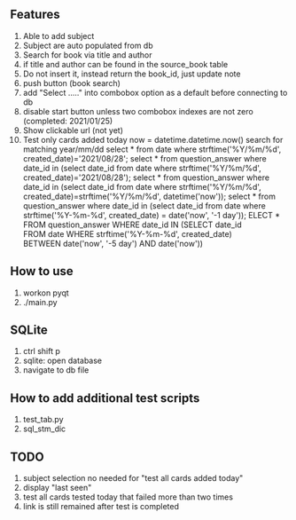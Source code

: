 ## Features
1. Able to add subject
2. Subject are auto populated from db
3. Search for book via title and author
4. if title and author can be found in the source_book table
5. Do not insert it, instead return the book_id, just update note
6. push button (book search)
7. add "Select ....." into combobox option as a default before connecting to \
db
7. disable start button unless two combobox indexes are not zero (completed: 2021/01/25)
8. Show clickable url (not yet)
9. Test only cards added today
    now = datetime.datetime.now()
    search for matching year/mm/dd
    select * from date where strftime('%Y/%m/%d', created_date)='2021/08/28';
    select * from question_answer where date_id in (select date_id from date where strftime('%Y/%m/%d', created_date)='2021/08/28');
    select * from question_answer where date_id in (select date_id from date where strftime('%Y/%m/%d', created_date)=strftime('%Y/%m/%d', datetime('now'));
    select * from question_answer where date_id in (select date_id from date where strftime('%Y-%m-%d', created_date) = date('now', '-1 day'));
    ELECT * FROM question_answer WHERE date_id IN (SELECT date_id \
                    FROM date WHERE strftime('%Y-%m-%d', created_date)\
                    BETWEEN date('now', '-5 day') AND date('now'))

## How to use
1. workon pyqt
2. ./main.py

## SQLite
1. ctrl shift p
2. sqlite: open database
3. navigate to db file

## How to add additional test scripts
1. test_tab.py
2. sql_stm_dic

## TODO
1. subject selection no needed for "test all cards added today"
2. display "last seen"
3. test all cards tested today that failed more than two times
4. link is still remained after test is completed

